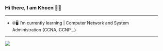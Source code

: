 ### Hi there, I am Khoen 👋🏻
----------------------------------------------
- 🌐🖥️ I’m currently learning | Computer Network and System Administration (CCNA, CCNP...)
----------------------------------------------
<img src="https://github-readme-stats.vercel.app/api?username=Khoen &&show_icons=true&title_color=FFFFFF&icon_color=FF2933&text_color=FFFFFF&bg_color=151515">
